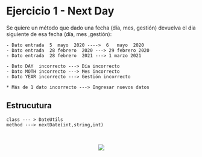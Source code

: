 # Ejercicio 1 - Next Day

Se quiere un método que dado una fecha (día, mes, gestión) devuelva el dia siguiente de esa fecha (día, mes ,gestión):
```
- Dato entrada  5  mayo  2020 ---->  6   mayo  2020
- Dato entrada  28 febrero  2020 ---> 29 febrero 2020
- Dato entrada  28 febrero  2021 ---> 1 marzo 2021
```
```
- Dato DAY  incorrecto ---> Día incorrecto
- Dato MOTH incorrecto ---> Mes incorrecto
- Dato YEAR incorrecto ---> Gestión incorrecto
```
```
* Más de 1 dato incorrecto ---> Ingresar nuevos datos
```
## Estrucutura
```
class --- > DateUtils
method ---> nextDate(int,string,int)
```
 </br>
 <p align="center">
    <img src="https://www.onecalendar.nl/images/onecalendar.jpg" />
 </p>

